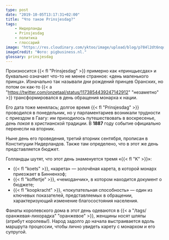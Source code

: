 ```yaml
---
type: post
date: "2019-10-05T13:17:31+02:00"
title: "Что такое Prinsjesdag?"
tags:
    - Нидерланды
    - Prinsjesdag
    - политика
    - глоссарий
image: "https://res.cloudinary.com/yktoo/image/upload/blog/p784l2dt6nqo1479.jpg"
imageCredit: "Фото: pigbusiness.nl."
glossary: prinsjesdag
---
```


Произносится {{< fl "Prinsjesdag" >}} примерно как «принщьесдах» и буквально означает что-то не менее странное: «день маленького принца». Изначально так называли дни рождений принцев Оранских, но потом он как-то {{< a "https://twitter.com/onzetaal/status/1173854439247142912" "незаметно" >}} трансформировался в день обращения монарха к нации.

<!--more-->

Его дата тоже менялась; долгое время {{< fl "Prinsjesdag" >}} проводился в понедельник, но у парламентариев возникали трудности с приездом в Гаагу: им приходилось путешествовать в воскресенье, *день покоя* в христианской традиции. В **1887** году событие официально перенесли на вторник.

Ныне день его проведения, третий вторник сентября, прописан в Конституции Нидерландов. Также там определено, что в этот же день представляется бюджет.

Голландцы шутят, что этот день знаменуется тремя «{{< fl "K" >}}»:

* {{< fl "koets" >}}, «карета» — золочёная карета, в которой монарх приезжает в Бинненхоф;
* {{< fl "koffertje" >}}, «чемоданчик», в котором находится документ о бюджете;
* {{< fl "koopkracht" >}}, «покупательная способность» — один из ключевых показателей, представляемых в обращении, характеризующий изменение благосостояния населения.

Фанаты королевского дома в этот день одеваются в {{< a "/tags/оранжевая-лихорадка" "оранжевое" >}}, женщины носят шляпы (атрибут королевы!). Народ задолго до начала выстраивается вдоль маршрута процессии, чтобы лично увидеть карету с монархом и его супругой.
